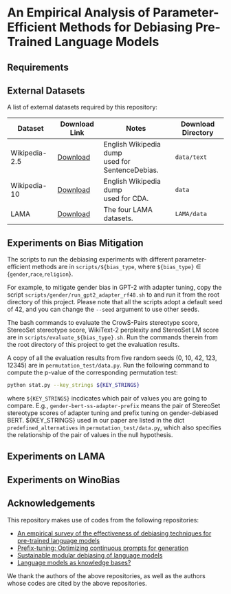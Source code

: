 # An Empirical Analysis of Parameter-Efficient Methods for Debiasing Pre-Trained Language Models

## Requirements

## External Datasets

A list of external datasets required by this repository:

Dataset | Download Link | Notes | Download Directory
--------|---------------|-------|-------------------
Wikipedia-2.5 | [Download](https://drive.google.com/file/d/1JSlm8MYDbNjpMPnKbb91T-xZnlWAZmZl/view?usp=sharing) | English Wikipedia dump <br>used for SentenceDebias. | `data/text`
Wikipedia-10 | [Download](https://drive.google.com/file/d/1boQTn44RnHdxWeUKQAlRgQ7xrlQ_Glwo/view?usp=sharing) | English Wikipedia dump <br>used for CDA. | `data`
LAMA | [Download](https://dl.fbaipublicfiles.com/LAMA/data.zip) | The four LAMA datasets. | `LAMA/data`

## Experiments on Bias Mitigation
The scripts to run the debiasing experiments with different parameter-efficient methods are in `scripts/${bias_type`, where `${bias_type}` $\in$ {`gender`,`race`,`religion`}.

For example, to mitigate gender bias in GPT-2 with adapter tuning, copy the script `scripts/gender/run_gpt2_adapter_rf48.sh` to and run it from the root directory of this project. Please note that all the scripts adopt a default seed of 42, and you can change the `--seed` argument to use other seeds.

The bash commands to evaluate the CrowS-Pairs stereotype score, StereoSet stereotype score, WikiText-2 perplexity and StereoSet LM score are in `scripts/evaluate_${bias_type}.sh`. Run the commands therein from the root directory of this project to get the evaluation results.

A copy of all the evaluation results from five random seeds (0, 10, 42, 123, 12345) are in `permutation_test/data.py`. Run the following command to compute the p-value of the corresponding permutation test:
```bash
python stat.py --key_strings ${KEY_STRINGS}
```
where `${KEY_STRINGS}` incdicates which pair of values you are going to compare. E.g., `gender-bert-ss-adapter-prefix` means the pair of StereoSet stereotype scores of adapter tuning and prefix tuning on gender-debiased BERT.
${KEY_STRINGS} used in our paper are listed in the dict `predefined_alternatives` in  `permutation_test/data.py`, which also specifies the relationship of the pair of values in the null hypothesis.

## Experiments on LAMA

## Experiments on WinoBias

## Acknowledgements
This repository makes use of codes from the following repositories:

* [An empirical survey of the effectiveness of debiasing techniques for pre-trained language models](https://github.com/McGill-NLP/bias-bench)
* [Prefix-tuning: Optimizing continuous prompts for generation](https://github.com/XiangLi1999/PrefixTuning)
* [Sustainable modular debiasing of language models](https://aclanthology.org/attachments/2021.findings-emnlp.411.Software.zip)
* [Language models as knowledge bases?](https://github.com/facebookresearch/LAMA)

We thank the authors of the above repositories, as well as the authors whose codes are cited by the above repositories.

